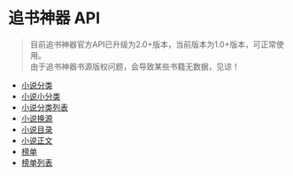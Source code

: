 # 追书神器 API 
> 目前追书神器官方API已升级为2.0+版本，当前版本为1.0+版本，可正常使用。  
> 由于追书神器书源版权问题，会导致某些书籍无数据，见谅！
- [小说分类](/api/statistics/)
- [小说小分类](/api/statistics-list/)
- [小说分类列表](/api/categories/)
- [小说换源](/api/source/)
- [小说目录](/api/toc/)
- [小说正文](/api/content/)
- [榜单](/api/rank/)
- [榜单列表](/api/rank-list/)

